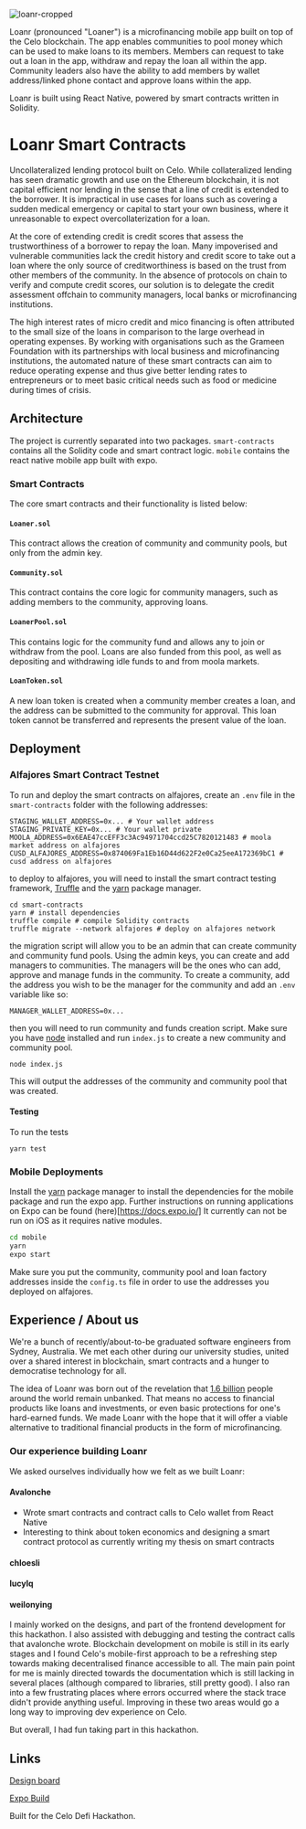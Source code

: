 ![loanr-cropped](https://user-images.githubusercontent.com/7235102/114803187-e2550080-9d53-11eb-9ec1-371f7858910c.png)

Loanr (pronounced "Loaner") is a microfinancing mobile app built on top of the Celo blockchain. The app enables communities to pool money which can be used to make loans to its members. Members can request to take out a loan in the app, withdraw and repay the loan all within the app. Community leaders also have the ability to add members by wallet address/linked phone contact and approve loans within the app.

Loanr is built using React Native, powered by smart contracts written in Solidity.

# Loanr Smart Contracts

Uncollateralized lending protocol built on Celo. While collateralized lending has seen dramatic growth and use on the Ethereum blockchain, it is not capital efficient nor lending in the sense that a line of credit is extended to the borrower. It is impractical in use cases for loans such as covering a sudden medical emergency or capital to start your own business, where it unreasonable to expect overcollaterization for a loan.

At the core of extending credit is credit scores that assess the trustworthiness of a borrower to repay the loan. Many impoverised and vulnerable communities lack the credit history and credit score to take out a loan where the only source of creditworthiness is based on the trust from other members of the community. In the absence of protocols on chain to verify and compute credit scores, our solution is to delegate the credit assessment offchain to community managers, local banks or microfinancing institutions.

The high interest rates of micro credit and mico financing is often attributed to the small size of the loans in comparison to the large overhead in operating expenses. By working with organisations such as the Grameen Foundation with its partnerships with local business and microfinancing institutions, the automated nature of these smart contracts can aim to reduce operating expense and thus give better lending rates to entrepreneurs or to meet basic critical needs such as food or medicine during times of crisis.

## Architecture

The project is currently separated into two packages. `smart-contracts` contains all the Solidity code and smart contract logic. `mobile` contains the react native mobile app built with expo.

### Smart Contracts

The core smart contracts and their functionality is listed below:

#### `Loaner.sol`

This contract allows the creation of community and community pools, but only from the admin key.

#### `Community.sol`

This contract contains the core logic for community managers, such as adding members to the community, approving loans.

#### `LoanerPool.sol`

This contains logic for the community fund and allows any to join or withdraw from the pool. Loans are also funded from this pool, as well as depositing and withdrawing idle funds to and from moola markets.

#### `LoanToken.sol`

A new loan token is created when a community member creates a loan, and the address can be submitted to the community for approval. This loan token cannot be transferred and represents the present value of the loan.

## Deployment

### Alfajores Smart Contract Testnet

To run and deploy the smart contracts on alfajores, create an `.env` file in the `smart-contracts` folder with the following addresses:

```
STAGING_WALLET_ADDRESS=0x... # Your wallet address
STAGING_PRIVATE_KEY=0x... # Your wallet private
MOOLA_ADDRESS=0x6EAE47ccEFF3c3Ac94971704ccd25C7820121483 # moola market address on alfajores
CUSD_ALFAJORES_ADDRESS=0x874069Fa1Eb16D44d622F2e0Ca25eeA172369bC1 # cusd address on alfajores
```

to deploy to alfajores, you will need to install the smart contract testing framework, [Truffle](https://github.com/trufflesuite/truffle) and the [yarn](https://yarnpkg.com/) package manager.

```
cd smart-contracts
yarn # install dependencies
truffle compile # compile Solidity contracts
truffle migrate --network alfajores # deploy on alfajores network
```

the migration script will allow you to be an admin that can create community and community fund pools. Using the admin keys, you can create and add managers to communities. The managers will be the ones who can add, approve and manage funds in the community. To create a community, add the address you wish to be the manager for the community and add an `.env` variable like so:

```
MANAGER_WALLET_ADDRESS=0x...
```

then you will need to run community and funds creation script. Make sure you have [node](https://nodejs.org/en/)  installed and run `index.js` to create a new community and community pool.

```
node index.js
```

This will output the addresses of the community and community pool that was created.

#### Testing

To run the tests

```
yarn test
```

### Mobile Deployments

Install the [yarn](https://yarnpkg.com/) package manager to install the dependencies for the mobile package and run the expo app. Further instructions on running applications on Expo can be found (here)[https://docs.expo.io/] It currently can not be run on iOS as it requires native modules.

```bash
cd mobile
yarn
expo start
```

Make sure you put the community, community pool and loan factory addresses inside the `config.ts` file in order to use the addresses you deployed on alfajores.

## Experience / About us

We're a bunch of recently/about-to-be graduated software engineers from Sydney, Australia. We met each other during our university
studies, united over a shared interest in blockchain, smart contracts and a hunger to democratise technology for all.

The idea of Loanr was born out of the revelation that [1.6 billion](https://www.gfmag.com/global-data/economic-data/worlds-most-unbanked-countries) people around the world remain unbanked.
That means no access to financial products like loans and investments, or even basic protections for one's hard-earned funds. We made Loanr with the hope that it will offer a viable
alternative to traditional financial products in the form of microfinancing.

### Our experience building Loanr
We asked ourselves individually how we felt as we built Loanr:

#### Avalonche

* Wrote smart contracts and contract calls to Celo wallet from React Native
* Interesting to think about token economics and designing a smart contract protocol as currently writing my thesis on smart contracts

#### chloesli

#### lucylq

#### weilonying
I mainly worked on the designs, and part of the frontend development for this hackathon. I also
assisted with debugging and testing the contract calls that avalonche wrote. Blockchain development on
mobile is still in its early stages and I found Celo's mobile-first approach to be a refreshing
step towards making decentralised finance accessible to all. The main pain point for me is mainly
directed towards the documentation which is still lacking in several places (although compared to libraries, still pretty good).
I also ran into a few frustrating places where errors occurred where the stack trace didn't provide
anything useful. Improving in these two areas would go a long way to improving dev experience on Celo.

But overall, I had fun taking part in this hackathon.

## Links

[Design board](https://www.figma.com/file/zqQYDMcWqvkqlaHuRBBe1h/Loanr?node-id=0%3A1)

[Expo Build](https://expo.io/@avalonche/projects/loaner)

Built for the Celo Defi Hackathon.
